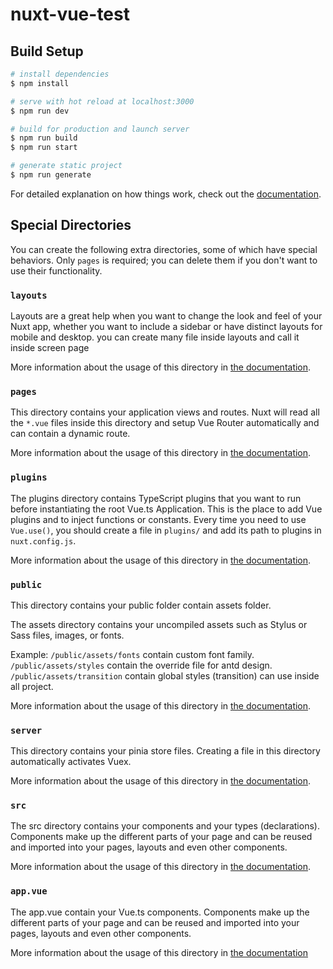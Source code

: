 # nuxt-vue-test

## Build Setup

```bash
# install dependencies
$ npm install

# serve with hot reload at localhost:3000
$ npm run dev

# build for production and launch server
$ npm run build
$ npm run start

# generate static project
$ npm run generate
```

For detailed explanation on how things work, check out the [documentation](https://nuxtjs.org).

## Special Directories

You can create the following extra directories, some of which have special behaviors. Only `pages` is required; you can delete them if you don't want to use their functionality.



### `layouts`

Layouts are a great help when you want to change the look and feel of your Nuxt app, whether you want to include a sidebar or have distinct layouts for mobile and desktop.
you can create many file inside layouts and call it inside screen page

More information about the usage of this directory in [the documentation](https://nuxt.com/docs/guide/directory-structure/layouts).


### `pages`

This directory contains your application views and routes. Nuxt will read all the `*.vue` files inside this directory and setup Vue Router automatically and can contain a dynamic route.

More information about the usage of this directory in [the documentation](https://nuxt.com/docs/getting-started/routing).


### `plugins`

The plugins directory contains TypeScript plugins that you want to run before instantiating the root Vue.ts Application. This is the place to add Vue plugins and to inject functions or constants. Every time you need to use `Vue.use()`, you should create a file in `plugins/` and add its path to plugins in `nuxt.config.js`.

More information about the usage of this directory in [the documentation](https://nuxt.com/docs/guide/directory-structure/plugins).


### `public`

This directory contains your public folder contain assets folder.

The assets directory contains your uncompiled assets such as Stylus or Sass files, images, or fonts.

Example:
`/public/assets/fonts` contain custom font family.
`/public/assets/styles` contain the override file for antd design.
`/public/assets/transition` contain global styles (transition) can use inside all project.

More information about the usage of this directory in [the documentation](https://nuxt.com/docs/guide/directory-structure/public).


### `server`

This directory contains your pinia store files. Creating a file in this directory automatically activates Vuex.

More information about the usage of this directory in [the documentation](https://nuxt.com/docs/guide/directory-structure/server).


### `src`

The src directory contains your components and your types (declarations). Components make up the different parts of your page and can be reused and imported into your pages, layouts and even other components.

More information about the usage of this directory in [the documentation](https://nuxt.com/docs/guide/directory-structure/components).


### `app.vue`

The app.vue contain your Vue.ts components. Components make up the different parts of your page and can be reused and imported into your pages, layouts and even other components.

More information about the usage of this directory in [the documentation](https://nuxt.com/docs/guide/directory-structure/app)

